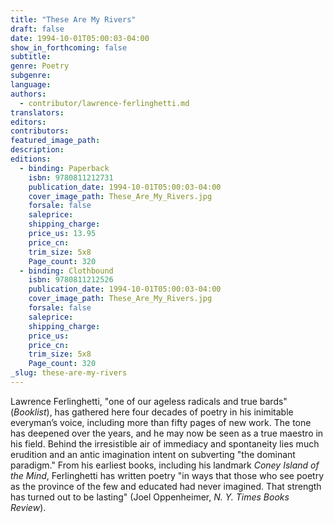 ```yaml
---
title: "These Are My Rivers"
draft: false
date: 1994-10-01T05:00:03-04:00
show_in_forthcoming: false
subtitle:
genre: Poetry
subgenre:
language:
authors:
  - contributor/lawrence-ferlinghetti.md
translators:
editors:
contributors:
featured_image_path:
description:
editions:
  - binding: Paperback
    isbn: 9780811212731
    publication_date: 1994-10-01T05:00:03-04:00
    cover_image_path: These_Are_My_Rivers.jpg
    forsale: false
    saleprice:
    shipping_charge:
    price_us: 13.95
    price_cn:
    trim_size: 5x8
    Page_count: 320
  - binding: Clothbound
    isbn: 9780811212526
    publication_date: 1994-10-01T05:00:03-04:00
    cover_image_path: These_Are_My_Rivers.jpg
    forsale: false
    saleprice:
    shipping_charge:
    price_us:
    price_cn:
    trim_size: 5x8
    Page_count: 320
_slug: these-are-my-rivers
---
```


Lawrence Ferlinghetti, "one of our ageless radicals and true bards" (_Booklist_), has gathered here four decades of poetry in his inimitable everyman’s voice, including more than fifty pages of new work. The tone has deepened over the years, and he may now be seen as a true maestro in his field. Behind the irresistible air of immediacy and spontaneity lies much erudition and an antic imagination intent on subverting "the dominant paradigm." From his earliest books, including his landmark _Coney Island of the Mind_, Ferlinghetti has written poetry "in ways that those who see poetry as the province of the few and educated had never imagined. That strength has turned out to be lasting" (Joel Oppenheimer, _N. Y. Times Books Review_).

